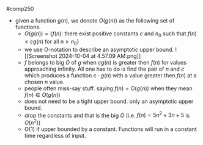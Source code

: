 #comp250 
- given a function $g(n)$, we denote $O(g(n))$ as the following set of functions.
	- $O(g(n))=\{$$f(n)$: there exist positive constants $c$ and $n_0$ such that $f(n)\leq cg(n)$ for all $n \geq n_0$}
	- we use O-notation to describe an asymptotic upper bound. ![[Screenshot 2024-10-04 at 4.57.09 AM.png]]
	- $f$ belongs to big $O$ of $g$ when $cg(n)$ is greater then $f(n)$ for values approaching infinity. All one has to do is find the pair of $n$ and $c$ which produces a function $c\cdot g(n)$ with a value greater then $f(n)$ at a chosen $n$ value. 
	- people often miss-say stuff. saying $f(n)=O(g(n))$ when they mean $f(n)\in{O(g(n))}$
	- does not need to be a tight upper bound. only an asymptotic upper bound. 
	- drop the constants and that is the big $O$ (i.e. $f(n)=5n^2+3n+5$ is $O(n^2)$)
	- O(1) if upper bounded by a constant. Functions will run in a constant time regardless of input.